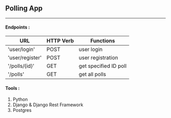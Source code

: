 ## Polling App
- - -

#### Endpoints :

| URL        | HTTP Verb | Functions             |
|------------|-----------|-----------------------|
| 'user/login' | POST      | user login            |
| 'user/register' | POST      | user registration     |
| '/polls/{id}' | GET       | get specified ID poll |
| '/polls'   | GET       | get all polls         |

#### Tools :
1. Python
2. Django & Django Rest Framework
3. Postgres